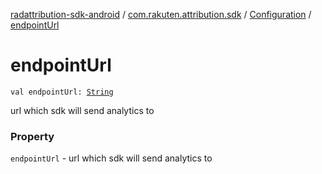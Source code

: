 [radattribution-sdk-android](../../index.md) / [com.rakuten.attribution.sdk](../index.md) / [Configuration](index.md) / [endpointUrl](./endpoint-url.md)

# endpointUrl

`val endpointUrl: `[`String`](https://kotlinlang.org/api/latest/jvm/stdlib/kotlin/-string/index.html)

url which sdk will send analytics to

### Property

`endpointUrl` - url which sdk will send analytics to